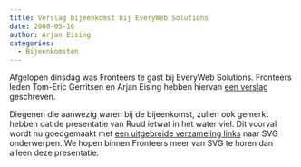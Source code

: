 ```yaml
---
title: Verslag bijeenkomst bij EveryWeb Solutions
date: 2008-05-16
author: Arjan Eising
categories: 
  - Bijeenkomsten
---
```

Afgelopen dinsdag was Fronteers te gast bij EveryWeb Solutions. Fronteers leden Tom-Eric Gerritsen en Arjan Eising hebben hiervan [een verslag](/bijeenkomsten/2008/everyweb-solutions) geschreven.

Diegenen die aanwezig waren bij de bijeenkomst, zullen ook gemerkt hebben dat de presentatie van Ruud ietwat in het water viel. Dit voorval wordt nu goedgemaakt met [een uitgebreide verzameling links](http://steltenpower.com/FronteersMeetSVG.html) naar SVG onderwerpen. We hopen binnen Fronteers meer van SVG te horen dan alleen deze presentatie.
